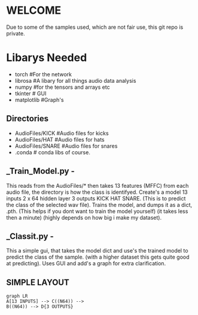 # WELCOME

Due to some of the samples used, which are not fair use, this git repo is private.

# Libarys Needed

 - torch #For the network
 - librosa #A libary for all things audio data analysis
 - numpy #for the tensors and arrays etc
 - tkinter # GUI
 - matplotlib #Graph's

## Directories

 - AudioFiles/KICK #Audio files for kicks  
 - AudioFiles/HAT #Audio files for hats  
 - AudioFiles/SNARE #Audio files for snares      
 - .conda # conda libs of course.

## _Train_Model.py -

This reads from the AudioFiles/* then takes 13 features (MFFC) from each audio file, the directory is how the class is identifyed. Create's a model 13 inputs 2 x 64 hidden layer 3 outputs KICK HAT SNARE. (This is to predict the class of the selected wav file). Trains the model, and dumps it as a dict, .pth. (This helps if you dont want to train the model yourself) (it takes less then a minute) (highly depends on how big i make my dataset).

## _Classit.py -

This a simple gui, that takes the model dict and use's the trained model to predict the class of the sample. (with a higher dataset this gets quite good at predicting). Uses GUI and add's a graph for extra clarification.


## SIMPLE LAYOUT
```mermaid
graph LR
A[13 INPUTS] --> C((N64)) -->
B((N64)) --> D{3 OUTPUTS}

```
